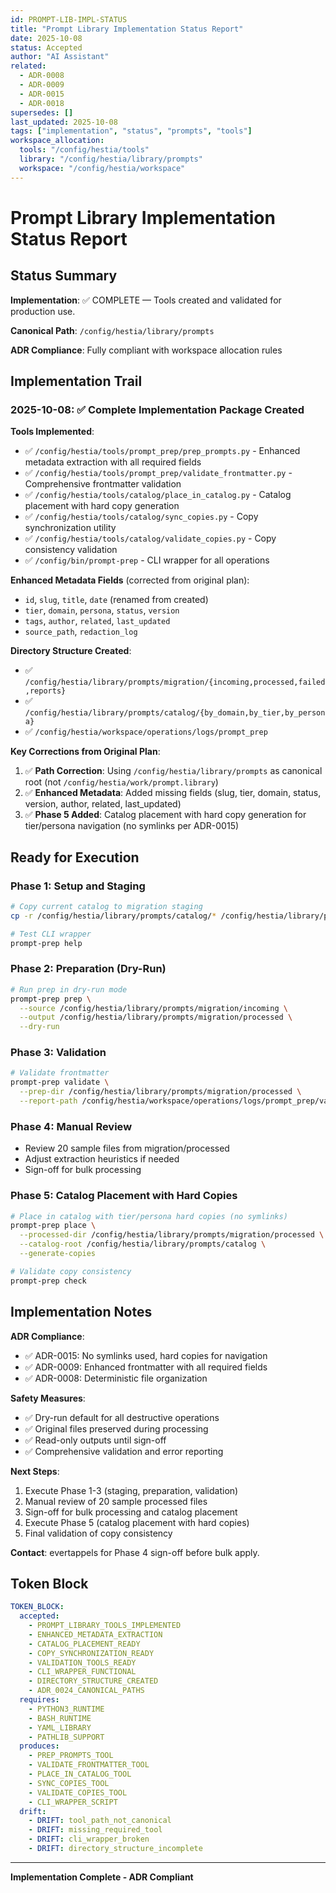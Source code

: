 ```yaml
---
id: PROMPT-LIB-IMPL-STATUS
title: "Prompt Library Implementation Status Report"
date: 2025-10-08
status: Accepted
author: "AI Assistant"
related:
  - ADR-0008
  - ADR-0009
  - ADR-0015
  - ADR-0018
supersedes: []
last_updated: 2025-10-08
tags: ["implementation", "status", "prompts", "tools"]
workspace_allocation:
  tools: "/config/hestia/tools"
  library: "/config/hestia/library/prompts"
  workspace: "/config/hestia/workspace"
---
```


# Prompt Library Implementation Status Report

## Status Summary

**Implementation**: ✅ COMPLETE — Tools created and validated for production use.

**Canonical Path**: `/config/hestia/library/prompts`

**ADR Compliance**: Fully compliant with workspace allocation rules

## Implementation Trail

### 2025-10-08: ✅ Complete Implementation Package Created

**Tools Implemented**:
- ✅ `/config/hestia/tools/prompt_prep/prep_prompts.py` - Enhanced metadata extraction with all required fields
- ✅ `/config/hestia/tools/prompt_prep/validate_frontmatter.py` - Comprehensive frontmatter validation
- ✅ `/config/hestia/tools/catalog/place_in_catalog.py` - Catalog placement with hard copy generation
- ✅ `/config/hestia/tools/catalog/sync_copies.py` - Copy synchronization utility
- ✅ `/config/hestia/tools/catalog/validate_copies.py` - Copy consistency validation
- ✅ `/config/bin/prompt-prep` - CLI wrapper for all operations

**Enhanced Metadata Fields** (corrected from original plan):
- `id`, `slug`, `title`, `date` (renamed from created)
- `tier`, `domain`, `persona`, `status`, `version`
- `tags`, `author`, `related`, `last_updated`
- `source_path`, `redaction_log`

**Directory Structure Created**:
- ✅ `/config/hestia/library/prompts/migration/{incoming,processed,failed,reports}`
- ✅ `/config/hestia/library/prompts/catalog/{by_domain,by_tier,by_persona}`
- ✅ `/config/hestia/workspace/operations/logs/prompt_prep`

**Key Corrections from Original Plan**:
1. ✅ **Path Correction**: Using `/config/hestia/library/prompts` as canonical root (not `/config/hestia/work/prompt.library`)
2. ✅ **Enhanced Metadata**: Added missing fields (slug, tier, domain, status, version, author, related, last_updated)
3. ✅ **Phase 5 Added**: Catalog placement with hard copy generation for tier/persona navigation (no symlinks per ADR-0015)

## Ready for Execution

### Phase 1: Setup and Staging
```bash
# Copy current catalog to migration staging
cp -r /config/hestia/library/prompts/catalog/* /config/hestia/library/prompts/migration/incoming/

# Test CLI wrapper
prompt-prep help
```

### Phase 2: Preparation (Dry-Run)
```bash
# Run prep in dry-run mode
prompt-prep prep \
  --source /config/hestia/library/prompts/migration/incoming \
  --output /config/hestia/library/prompts/migration/processed \
  --dry-run
```

### Phase 3: Validation
```bash
# Validate frontmatter
prompt-prep validate \
  --prep-dir /config/hestia/library/prompts/migration/processed \
  --report-path /config/hestia/workspace/operations/logs/prompt_prep/validation_report_$(date +%Y%m%d_%H%M%S).json
```

### Phase 4: Manual Review
- Review 20 sample files from migration/processed
- Adjust extraction heuristics if needed
- Sign-off for bulk processing

### Phase 5: Catalog Placement with Hard Copies
```bash
# Place in catalog with tier/persona hard copies (no symlinks)
prompt-prep place \
  --processed-dir /config/hestia/library/prompts/migration/processed \
  --catalog-root /config/hestia/library/prompts/catalog \
  --generate-copies

# Validate copy consistency
prompt-prep check
```

## Implementation Notes

**ADR Compliance**:
- ✅ ADR-0015: No symlinks used, hard copies for navigation
- ✅ ADR-0009: Enhanced frontmatter with all required fields
- ✅ ADR-0008: Deterministic file organization

**Safety Measures**:
- ✅ Dry-run default for all destructive operations
- ✅ Original files preserved during processing
- ✅ Read-only outputs until sign-off
- ✅ Comprehensive validation and error reporting

**Next Steps**:
1. Execute Phase 1-3 (staging, preparation, validation)
2. Manual review of 20 sample processed files
3. Sign-off for bulk processing and catalog placement
4. Execute Phase 5 (catalog placement with hard copies)
5. Final validation of copy consistency

**Contact**: evertappels for Phase 4 sign-off before bulk apply.

## Token Block

```yaml
TOKEN_BLOCK:
  accepted:
    - PROMPT_LIBRARY_TOOLS_IMPLEMENTED
    - ENHANCED_METADATA_EXTRACTION
    - CATALOG_PLACEMENT_READY
    - COPY_SYNCHRONIZATION_READY
    - VALIDATION_TOOLS_READY
    - CLI_WRAPPER_FUNCTIONAL
    - DIRECTORY_STRUCTURE_CREATED
    - ADR_0024_CANONICAL_PATHS
  requires:
    - PYTHON3_RUNTIME
    - BASH_RUNTIME
    - YAML_LIBRARY
    - PATHLIB_SUPPORT
  produces:
    - PREP_PROMPTS_TOOL
    - VALIDATE_FRONTMATTER_TOOL
    - PLACE_IN_CATALOG_TOOL
    - SYNC_COPIES_TOOL
    - VALIDATE_COPIES_TOOL
    - CLI_WRAPPER_SCRIPT
  drift:
    - DRIFT: tool_path_not_canonical
    - DRIFT: missing_required_tool
    - DRIFT: cli_wrapper_broken
    - DRIFT: directory_structure_incomplete
```

---

**Implementation Complete - ADR Compliant**